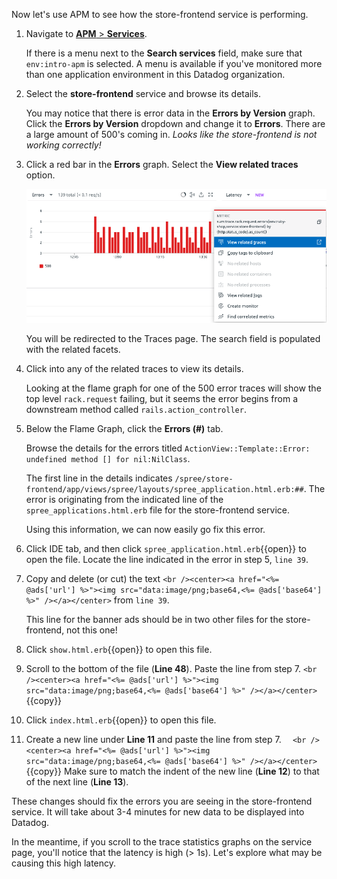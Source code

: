 Now let's use APM to see how the store-frontend service is performing. 

1. Navigate to <a href="https://app.datadoghq.com/apm/services" target="_datadog">**APM** > **Services**</a>. <p> If there is a menu next to the **Search services** field, make sure that `env:intro-apm` is selected. A menu is available if you've monitored more than one application environment in this Datadog organization.

2. Select the **store-frontend** service and browse its details. <p> You may notice that there is error data in the **Errors by Version** graph. Click the **Errors by Version** dropdown and change it to **Errors**. There are a large amount of 500's coming in. *Looks like the store-frontend is not working correctly!*

3. Click a red bar in the **Errors** graph. Select the **View related traces** option. <p> ![View Related Traces](fixappv3/assets/view-traces.png) <p> You will be redirected to the Traces page. The search field is populated with the related facets. 

4. Click into any of the related traces to view its details. <p> Looking at the flame graph for one of the 500 error traces will show the top level `rack.request` failing, but it seems the error begins from a downstream method called `rails.action_controller`.

5. Below the Flame Graph, click the **Errors (#)** tab. <p> Browse the details for the errors titled `ActionView::Template::Error: undefined method [] for nil:NilClass`. <p> The first line in the details indicates `/spree/store-frontend/app/views/spree/layouts/spree_application.html.erb:##`. The error is originating from the indicated line of the `spree_applications.html.erb` file for the store-frontend service. <p> Using this information, we can now easily go fix this error.

6. Click IDE tab, and then click `spree_application.html.erb`{{open}} to open the file. Locate the line indicated in the error in step 5, `line 39`.

7. Copy and delete (or cut) the text `<br /><center><a href="<%= @ads['url'] %>"><img src="data:image/png;base64,<%= @ads['base64'] %>" /></a></center>` from `line 39`. <p> This line for the banner ads should be in two other files for the store-frontend, not this one!

8. Click `show.html.erb`{{open}} to open this file. 

9. Scroll to the bottom of the file (**Line 48**). Paste the line from step 7. 
```<br /><center><a href="<%= @ads['url'] %>"><img src="data:image/png;base64,<%= @ads['base64'] %>" /></a></center>```{{copy}}

10. Click `index.html.erb`{{open}} to open this file. 

11. Create a new line under **Line 11** and paste the line from step 7. 
```  <br /><center><a href="<%= @ads['url'] %>"><img src="data:image/png;base64,<%= @ads['base64'] %>" /></a></center>```{{copy}} Make sure to match the indent of the new line (**Line 12**) to that of the next line (**Line 13**).

These changes should fix the errors you are seeing in the store-frontend service. It will take about 3-4 minutes for new data to be displayed into Datadog. 

In the meantime, if you scroll to the trace statistics graphs on the service page, you'll notice that the latency is high (> 1s). Let's explore what may be causing this high latency.